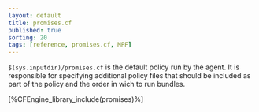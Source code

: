 ```yaml
---
layout: default
title: promises.cf
published: true
sorting: 20
tags: [reference, promises.cf, MPF]
---
```


`$(sys.inputdir)/promises.cf` is the default policy run by the agent. It is
responsible for specifying additional policy files that should be included as
part of the policy and the order in wich to run bundles.

[%CFEngine_library_include(promises)%]

